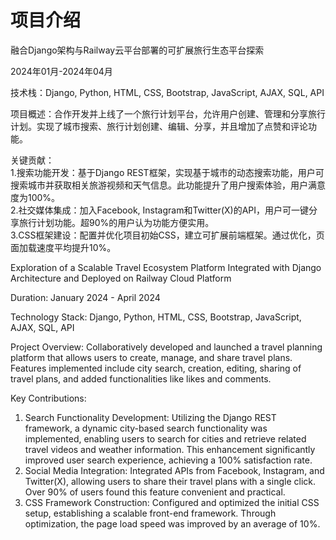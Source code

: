 # 项目介绍
融合Django架构与Railway云平台部署的可扩展旅行生态平台探索  
  
2024年01月-2024年04月  
  
技术栈：Django, Python, HTML, CSS, Bootstrap, JavaScript, AJAX, SQL, API  
  
项目概述：合作开发并上线了一个旅行计划平台，允许用户创建、管理和分享旅行计划。实现了城市搜索、旅行计划创建、编辑、分享，并且增加了点赞和评论功能。  
  
关键贡献：  
1.搜索功能开发：基于Django REST框架，实现基于城市的动态搜索功能，用户可搜索城市并获取相关旅游视频和天气信息。此功能提升了用户搜索体验，用户满意度为100%。  
2.社交媒体集成：加入Facebook, Instagram和Twitter(X)的API，用户可一键分享旅行计划功能。超90%的用户认为功能方便实用。  
3.CSS框架建设：配置并优化项目初始CSS，建立可扩展前端框架。通过优化，页面加载速度平均提升10%。  
  
Exploration of a Scalable Travel Ecosystem Platform Integrated with Django Architecture and Deployed on Railway Cloud Platform  
  
Duration: January 2024 - April 2024  
  
Technology Stack: Django, Python, HTML, CSS, Bootstrap, JavaScript, AJAX, SQL, API  
  
Project Overview: Collaboratively developed and launched a travel planning platform that allows users to create, manage, and share travel plans. Features implemented include city search, creation, editing, sharing of travel plans, and added functionalities like likes and comments.  
  
Key Contributions:  
  
1. Search Functionality Development: Utilizing the Django REST framework, a dynamic city-based search functionality was implemented, enabling users to search for cities and retrieve related travel videos and weather information. This enhancement significantly improved user search experience, achieving a 100% satisfaction rate.  
2. Social Media Integration: Integrated APIs from Facebook, Instagram, and Twitter(X), allowing users to share their travel plans with a single click. Over 90% of users found this feature convenient and practical.  
3. CSS Framework Construction: Configured and optimized the initial CSS setup, establishing a scalable front-end framework. Through optimization, the page load speed was improved by an average of 10%.  
